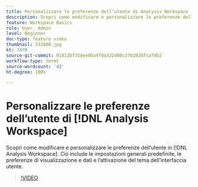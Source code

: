 ```yaml
---
title: Personalizzare le preferenze dell’utente di Analysis Workspace
description: Scopri come modificare e personalizzare le preferenze dell’utente in Analysis Workspace
feature: Workspace Basics
role: User, Admin
level: Beginner
doc-type: feature video
thumbnail: 332600.jpg
kt: 7478
source-git-commit: 01812bf314ee0ba4fda322d08c27b282dfca7db2
workflow-type: tm+mt
source-wordcount: '43'
ht-degree: 100%

---
```



# Personalizzare le preferenze dell’utente di [!DNL Analysis Workspace]

Scopri come modificare e personalizzare le preferenze dell’utente in [!DNL Analysis Workspace]. Ciò include le impostazioni generali predefinite, le preferenze di visualizzazione e dati e l’attivazione del tema dell’interfaccia utente.

>[!VIDEO](https://video.tv.adobe.com/v/332600/?quality=12&learn=on)
